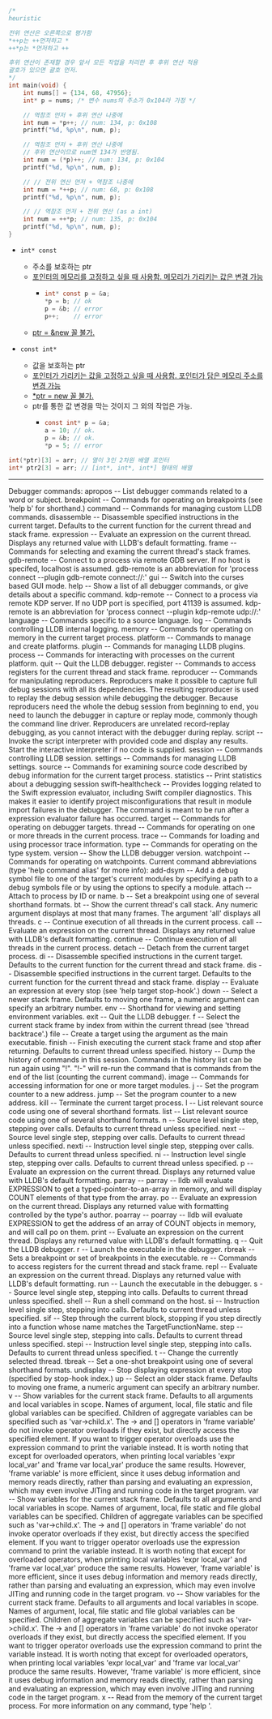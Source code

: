 ```c
/*
heuristic

전위 연산은 오른쪽으로 평가함
*++p는 ++먼저하고 *
++*p는 *먼저하고 ++

후위 연산이 존재할 경우 앞서 모든 작업을 처리한 후 후위 연산 적용
괄호가 있으면 괄호 먼저.
*/
int main(void) {
    int nums[] = {134, 68, 47956};
    int* p = nums; /* 변수 nums의 주소가 0x104라 가정 */

    // 역참조 먼저 + 후위 연산 나중에
    int num = *p++; // num: 134, p: 0x108
    printf("%d, %p\n", num, p);

    // 역참조 먼저 + 후위 연산 나중에
    // 후위 연산이므로 num엔 134가 반영됨.
    int num = (*p)++; // num: 134, p: 0x104
    printf("%d, %p\n", num, p);

    // // 전위 연산 먼저 + 역참조 나중에
    int num = *++p; // num: 68, p: 0x108
    printf("%d, %p\n", num, p);

    // // 역참조 먼저 + 전위 연산 (as a int)
    int num = ++*p; // num: 135, p: 0x104
    printf("%d, %p\n", num, p);
}
```

-   `int* const`
    -   주소를 보호하는 ptr
    -   <u>포인터의 메모리를 고정하고 싶을 때 사용함. 메모리가 가리키는 값은 변경 가능</u>
        -   ```c
            int* const p = &a;
            *p = b; // ok
            p = &b; // error
            p++;    // error
            ```
    -   <u>ptr = &new 꼴 불가.</u>
-   `const int*`

    -   값을 보호하는 ptr
    -   <u>포인터가 가리키는 값을 고정하고 싶을 때 사용함. 포인터가 담은 메모리 주소를 변경 가능</u>
    -   <u>\*ptr = new 꼴 불가.</u>
    -   ptr를 통한 값 변경을 막는 것이지 그 외의 작업은 가능.
        -   ```c
            const int* p = &a;
            a = 10; // ok.
            p = &b; // ok.
            *p = 5; // error
            ```

```c
int(*ptr)[3] = arr; // 열이 3인 2차원 배열 포인터
int* ptr2[3] = arr; // [int*, int*, int*] 형태의 배열
```

---

Debugger commands:
apropos -- List debugger commands related to a word or subject.
breakpoint -- Commands for operating on breakpoints (see 'help b' for
shorthand.)
command -- Commands for managing custom LLDB commands.
disassemble -- Disassemble specified instructions in the current
target. Defaults to the current function for the
current thread and stack frame.
expression -- Evaluate an expression on the current thread. Displays
any returned value with LLDB's default formatting.
frame -- Commands for selecting and examing the current thread's
stack frames.
gdb-remote -- Connect to a process via remote GDB server.
If no host is specifed, localhost is assumed.
gdb-remote is an abbreviation for 'process connect
--plugin gdb-remote connect://<hostname>:<port>'
gui -- Switch into the curses based GUI mode.
help -- Show a list of all debugger commands, or give details
about a specific command.
kdp-remote -- Connect to a process via remote KDP server.
If no UDP port is specified, port 41139 is
assumed.
kdp-remote is an abbreviation for 'process connect
--plugin kdp-remote udp://<hostname>:<port>'
language -- Commands specific to a source language.
log -- Commands controlling LLDB internal logging.
memory -- Commands for operating on memory in the current target
process.
platform -- Commands to manage and create platforms.
plugin -- Commands for managing LLDB plugins.
process -- Commands for interacting with processes on the current
platform.
quit -- Quit the LLDB debugger.
register -- Commands to access registers for the current thread and
stack frame.
reproducer -- Commands for manipulating reproducers. Reproducers make
it possible to capture full debug sessions with all its
dependencies. The resulting reproducer is used to replay
the debug session while debugging the debugger.
Because reproducers need the whole the debug session
from beginning to end, you need to launch the debugger
in capture or replay mode, commonly though the command
line driver.
Reproducers are unrelated record-replay debugging, as
you cannot interact with the debugger during replay.
script -- Invoke the script interpreter with provided code and
display any results. Start the interactive interpreter
if no code is supplied.
session -- Commands controlling LLDB session.
settings -- Commands for managing LLDB settings.
source -- Commands for examining source code described by debug
information for the current target process.
statistics -- Print statistics about a debugging session
swift-healthcheck -- Provides logging related to the Swift expression
evaluator, including Swift compiler diagnostics. This
makes it easier to identify project misconfigurations
that result in module import failures in the debugger.
The command is meant to be run after a expression
evaluator failure has occurred.
target -- Commands for operating on debugger targets.
thread -- Commands for operating on one or more threads in the
current process.
trace -- Commands for loading and using processor trace
information.
type -- Commands for operating on the type system.
version -- Show the LLDB debugger version.
watchpoint -- Commands for operating on watchpoints.
Current command abbreviations (type 'help command alias' for more info):
add-dsym -- Add a debug symbol file to one of the target's current modules
by specifying a path to a debug symbols file or by using the
options to specify a module.
attach -- Attach to process by ID or name.
b -- Set a breakpoint using one of several shorthand formats.
bt -- Show the current thread's call stack. Any numeric argument
displays at most that many frames. The argument 'all' displays
all threads.
c -- Continue execution of all threads in the current process.
call -- Evaluate an expression on the current thread. Displays any
returned value with LLDB's default formatting.
continue -- Continue execution of all threads in the current process.
detach -- Detach from the current target process.
di -- Disassemble specified instructions in the current target.
Defaults to the current function for the current thread and
stack frame.
dis -- Disassemble specified instructions in the current target.
Defaults to the current function for the current thread and
stack frame.
display -- Evaluate an expression at every stop (see 'help target
stop-hook'.)
down -- Select a newer stack frame. Defaults to moving one frame, a
numeric argument can specify an arbitrary number.
env -- Shorthand for viewing and setting environment variables.
exit -- Quit the LLDB debugger.
f -- Select the current stack frame by index from within the current
thread (see 'thread backtrace'.)
file -- Create a target using the argument as the main executable.
finish -- Finish executing the current stack frame and stop after
returning. Defaults to current thread unless specified.
history -- Dump the history of commands in this session.
Commands in the history list can be run again using "!<INDEX>".
"!-<OFFSET>" will re-run the command that is <OFFSET> commands
from the end of the list (counting the current command).
image -- Commands for accessing information for one or more target
modules.
j -- Set the program counter to a new address.
jump -- Set the program counter to a new address.
kill -- Terminate the current target process.
l -- List relevant source code using one of several shorthand formats.
list -- List relevant source code using one of several shorthand formats.
n -- Source level single step, stepping over calls. Defaults to
current thread unless specified.
next -- Source level single step, stepping over calls. Defaults to
current thread unless specified.
nexti -- Instruction level single step, stepping over calls. Defaults to
current thread unless specified.
ni -- Instruction level single step, stepping over calls. Defaults to
current thread unless specified.
p -- Evaluate an expression on the current thread. Displays any
returned value with LLDB's default formatting.
parray -- parray <COUNT> <EXPRESSION> -- lldb will evaluate EXPRESSION to
get a typed-pointer-to-an-array in memory, and will display
COUNT elements of that type from the array.
po -- Evaluate an expression on the current thread. Displays any
returned value with formatting controlled by the type's author.
poarray -- poarray <COUNT> <EXPRESSION> -- lldb will evaluate EXPRESSION to
get the address of an array of COUNT objects in memory, and will
call po on them.
print -- Evaluate an expression on the current thread. Displays any
returned value with LLDB's default formatting.
q -- Quit the LLDB debugger.
r -- Launch the executable in the debugger.
rbreak -- Sets a breakpoint or set of breakpoints in the executable.
re -- Commands to access registers for the current thread and stack
frame.
repl -- Evaluate an expression on the current thread. Displays any
returned value with LLDB's default formatting.
run -- Launch the executable in the debugger.
s -- Source level single step, stepping into calls. Defaults to
current thread unless specified.
shell -- Run a shell command on the host.
si -- Instruction level single step, stepping into calls. Defaults to
current thread unless specified.
sif -- Step through the current block, stopping if you step directly
into a function whose name matches the TargetFunctionName.
step -- Source level single step, stepping into calls. Defaults to
current thread unless specified.
stepi -- Instruction level single step, stepping into calls. Defaults to
current thread unless specified.
t -- Change the currently selected thread.
tbreak -- Set a one-shot breakpoint using one of several shorthand formats.
undisplay -- Stop displaying expression at every stop (specified by stop-hook
index.)
up -- Select an older stack frame. Defaults to moving one frame, a
numeric argument can specify an arbitrary number.
v -- Show variables for the current stack frame. Defaults to all
arguments and local variables in scope. Names of argument,
local, file static and file global variables can be specified.
Children of aggregate variables can be specified such as
'var->child.x'. The -> and [] operators in 'frame variable' do
not invoke operator overloads if they exist, but directly access
the specified element. If you want to trigger operator
overloads use the expression command to print the variable
instead.
It is worth noting that except for overloaded operators, when
printing local variables 'expr local_var' and 'frame var
local_var' produce the same results. However, 'frame variable'
is more efficient, since it uses debug information and memory
reads directly, rather than parsing and evaluating an
expression, which may even involve JITing and running code in
the target program.
var -- Show variables for the current stack frame. Defaults to all
arguments and local variables in scope. Names of argument,
local, file static and file global variables can be specified.
Children of aggregate variables can be specified such as
'var->child.x'. The -> and [] operators in 'frame variable' do
not invoke operator overloads if they exist, but directly access
the specified element. If you want to trigger operator
overloads use the expression command to print the variable
instead.
It is worth noting that except for overloaded operators, when
printing local variables 'expr local_var' and 'frame var
local_var' produce the same results. However, 'frame variable'
is more efficient, since it uses debug information and memory
reads directly, rather than parsing and evaluating an
expression, which may even involve JITing and running code in
the target program.
vo -- Show variables for the current stack frame. Defaults to all
arguments and local variables in scope. Names of argument,
local, file static and file global variables can be specified.
Children of aggregate variables can be specified such as
'var->child.x'. The -> and [] operators in 'frame variable' do
not invoke operator overloads if they exist, but directly access
the specified element. If you want to trigger operator
overloads use the expression command to print the variable
instead.
It is worth noting that except for overloaded operators, when
printing local variables 'expr local_var' and 'frame var
local_var' produce the same results. However, 'frame variable'
is more efficient, since it uses debug information and memory
reads directly, rather than parsing and evaluating an
expression, which may even involve JITing and running code in
the target program.
x -- Read from the memory of the current target process.
For more information on any command, type 'help <command-name>'.
